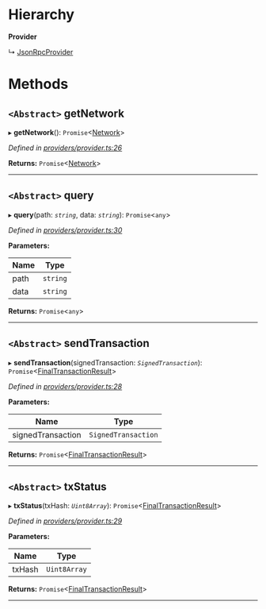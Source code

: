 

# Hierarchy

**Provider**

↳  [JsonRpcProvider](_providers_json_rpc_provider_.jsonrpcprovider.md)

# Methods

<a id="getnetwork"></a>

## `<Abstract>` getNetwork

▸ **getNetwork**(): `Promise`<[Network](../interfaces/_utils_network_.network.md)>

*Defined in [providers/provider.ts:26](https://github.com/nearprotocol/nearlib/blob/4442cfe/src.ts/providers/provider.ts#L26)*

**Returns:** `Promise`<[Network](../interfaces/_utils_network_.network.md)>

___
<a id="query"></a>

## `<Abstract>` query

▸ **query**(path: *`string`*, data: *`string`*): `Promise`<`any`>

*Defined in [providers/provider.ts:30](https://github.com/nearprotocol/nearlib/blob/4442cfe/src.ts/providers/provider.ts#L30)*

**Parameters:**

| Name | Type |
| ------ | ------ |
| path | `string` |
| data | `string` |

**Returns:** `Promise`<`any`>

___
<a id="sendtransaction"></a>

## `<Abstract>` sendTransaction

▸ **sendTransaction**(signedTransaction: *`SignedTransaction`*): `Promise`<[FinalTransactionResult](../interfaces/_providers_provider_.finaltransactionresult.md)>

*Defined in [providers/provider.ts:28](https://github.com/nearprotocol/nearlib/blob/4442cfe/src.ts/providers/provider.ts#L28)*

**Parameters:**

| Name | Type |
| ------ | ------ |
| signedTransaction | `SignedTransaction` |

**Returns:** `Promise`<[FinalTransactionResult](../interfaces/_providers_provider_.finaltransactionresult.md)>

___
<a id="txstatus"></a>

## `<Abstract>` txStatus

▸ **txStatus**(txHash: *`Uint8Array`*): `Promise`<[FinalTransactionResult](../interfaces/_providers_provider_.finaltransactionresult.md)>

*Defined in [providers/provider.ts:29](https://github.com/nearprotocol/nearlib/blob/4442cfe/src.ts/providers/provider.ts#L29)*

**Parameters:**

| Name | Type |
| ------ | ------ |
| txHash | `Uint8Array` |

**Returns:** `Promise`<[FinalTransactionResult](../interfaces/_providers_provider_.finaltransactionresult.md)>

___

